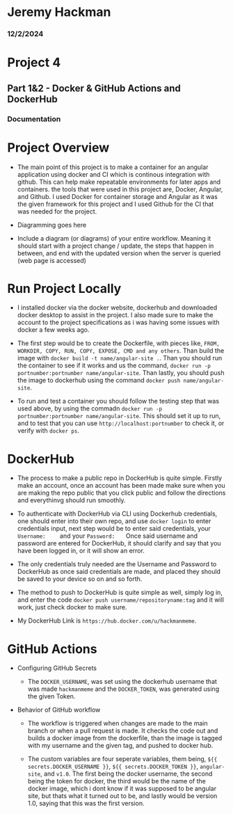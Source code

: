 # Jeremy Hackman

### 12/2/2024

# Project 4

## Part 1&2 - Docker & GitHub Actions and DockerHub
### Documentation

# Project Overview

- The main point of this project is to make a container for an angular application using docker and CI which is continous integration with github. This can help make repeatable environments for later apps and containers. the tools that were used in this project are, Docker, Angular, and Github. I used Docker for container storage and Angular as it was the given framework for this project and I used Github for the CI that was needed for the project.

- Diagramming goes here

- Include a diagram (or diagrams) of your entire workflow. Meaning it should start with a project change / update, the steps that happen in between, and end with the updated version when the server is queried (web page is accessed)

# Run Project Locally

- I installed docker via the docker website, dockerhub and downloaded docker desktop to assist in the project. I also made sure to make the account to the project specifications as i was having some issues with docker a few weeks ago.

- The first step would be to create the Dockerfile, with pieces like, `FROM, WORKDIR, COPY, RUN, COPY, EXPOSE, CMD and any others`. Than build the image with `docker build -t name/angular-site .`. Than you should run the container to see if it works and us the command, `docker run -p portnumber:portnumber name/angular-site`. Than lastly, you should push the image to dockerhub using the command `docker push name/angular-site`.

- To run and test a container you should follow the testing step that was used above, by using the commadn `docker run -p portnumber:portnumber name/angular-site`. This should set it up to run, and to test that you can use `http://localhost:portnumber` to check it, or verify with `docker ps`. 

# DockerHub

- The process to make a public repo in DockerHub is quite simple. Firstly make an account, once an account has been made make sure when you are making the repo public that you click public and follow the directions and everythinvg should run smoothly.

- To authenticate with DockerHub via CLI using Dockerhub credentials, one should enter into their own repo, and use `docker login` to enter credentials input, next step would be to enter said credentials, your `Username:    ` and your `Password:   ` Once said username and password are entered for DockerHub, it should clarify and say that you have been logged in, or it will show an error.

- The only credentials truly needed are the Username and Password to DockerHub as once said credentials are made, and placed they should be saved to your device so on and so forth.

- The method to push to DockerHub is quite simple as well, simply log in, and enter the code `docker push username/repositoryname:tag` and it will work, just check docker to make sure.

- My DockerHub Link is `https://hub.docker.com/u/hackmanmeme`.

# GitHub Actions

- Configuring GitHub Secrets
  - The `DOCKER_USERNAME`, was set using the dockerhub username that was made `hackmanmeme` and the `DOCKER_TOKEN`, was generated using the given Token.

- Behavior of GitHub workflow
  - The workflow is triggered when changes are made to the main branch or when a pull request is made. It checks the code out and builds a docker image from the dockerfile, than the image is tagged with my username and the given tag, and pushed to docker hub.

  - The custom variables are four seperate variables, them being, `${{ secrets.DOCKER_USERNAME }}`, `${{ secrets.DOCKER_TOKEN }}`, `angular-site`, and `v1.0`. The first being the docker username, the second being the token for docker, the third would be the name of the docker image, which i dont know if it was supposed to be angular site, but thats what it turned out to be, and lastly would be version 1.0, saying that this was the first version.

